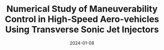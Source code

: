 ---
title: " Numerical Study of Maneuverability Control in High-Speed Aero-vehicles Using Transverse Sonic Jet Injectors"
collection: conferences
permalink: /conference/2024-maneuverability-control
excerpt: "Sharma, Vatsalya and Eswaran, Vinayak and Chakraborty, Debasis"
date: 2024-01-08
venue: "AIAA SciTech 2024"
paperurl: "https://doi.org/10.2514/6.2024-0699"
---